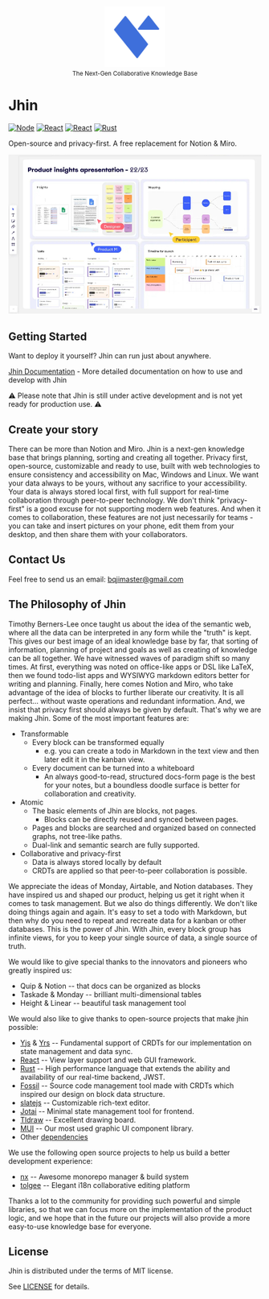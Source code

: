 <div align="center">
    <img src="https://raw.githubusercontent.com/JhinBoard/jhin/main/assets/jhin.svg" width=120 alt="logo" />
    <br />
    <small>The Next-Gen Collaborative Knowledge Base</small>
</div>

# Jhin

[![Node](https://img.shields.io/badge/node->=16.0-success)](https://www.typescriptlang.org/)
[![React](https://img.shields.io/badge/TypeScript-4.7-3178c6)](https://www.typescriptlang.org/)
[![React](https://img.shields.io/badge/React-18-61dafb)](https://reactjs.org/)
[![Rust](https://img.shields.io/badge/Rust-1.62-dea584)](https://www.rust-lang.org/)

Open-source and privacy-first. A free replacement for Notion & Miro.

![overview](https://raw.githubusercontent.com/JhinBoard/jhin/main/assets/jhin-overview.jpg)


## Getting Started

Want to deploy it yourself? Jhin can run just about anywhere. <br />

[Jhin Documentation](https://ciusji.gitbook.io/jhinboard/) - More detailed documentation on how to use and develop with Jhin

⚠️ Please note that Jhin is still under active development and is not yet ready for production use. ⚠️

## Create your story

There can be more than Notion and Miro. Jhin is a next-gen knowledge base that brings planning, sorting and creating all together. Privacy first, open-source, customizable and ready to use, built with web technologies to ensure consistency and accessibility on Mac, Windows and Linux. We want your data always to be yours, without any sacrifice to your accessibility. Your data is always stored local first, with full support for real-time collaboration through peer-to-peer technology. We don't think "privacy-first" is a good excuse for not supporting modern web features.
And when it comes to collaboration, these features are not just necessarily for teams - you can take and insert pictures on your phone, edit them from your desktop, and then share them with your collaborators.

## Contact Us

Feel free to send us an email: bqjimaster@gmail.com

## The Philosophy of Jhin

Timothy Berners-Lee once taught us about the idea of the semantic web, where all the data can be interpreted in any form while the "truth" is kept. This gives our best image of an ideal knowledge base by far, that sorting of information, planning of project and goals as well as creating of knowledge can be all together.
We have witnessed waves of paradigm shift so many times. At first, everything was noted on office-like apps or DSL like LaTeX, then we found todo-list apps and WYSIWYG markdown editors better for writing and planning. Finally, here comes Notion and Miro, who take advantage of the idea of blocks to further liberate our creativity.
It is all perfect... without waste operations and redundant information. And, we insist that privacy first should always be given by default.
That's why we are making Jhin. Some of the most important features are:

-   Transformable
    -   Every block can be transformed equally
        -   e.g. you can create a todo in Markdown in the text view and then later edit it in the kanban view.
    -   Every document can be turned into a whiteboard
        -   An always good-to-read, structured docs-form page is the best for your notes, but a boundless doodle surface is better for collaboration and creativity.
-   Atomic
    -   The basic elements of Jhin are blocks, not pages.
        -   Blocks can be directly reused and synced between pages.
    -   Pages and blocks are searched and organized based on connected graphs, not tree-like paths.
    -   Dual-link and semantic search are fully supported.
-   Collaborative and privacy-first
    -   Data is always stored locally by default
    -   CRDTs are applied so that peer-to-peer collaboration is possible.

We appreciate the ideas of Monday, Airtable, and Notion databases. They have inspired us and shaped our product, helping us get it right when it comes to task management. But we also do things differently. We don't like doing things again and again. It's easy to set a todo with Markdown, but then why do you need to repeat and recreate data for a kanban or other databases. This is the power of Jhin. With Jhin, every block group has infinite views, for you to keep your single source of data, a single source of truth.

We would like to give special thanks to the innovators and pioneers who greatly inspired us:

-   Quip & Notion -- that docs can be organized as blocks
-   Taskade & Monday -- brilliant multi-dimensional tables
-   Height & Linear -- beautiful task management tool

We would also like to give thanks to open-source projects that make jhin possible:

-   [Yjs](https://github.com/yjs/yjs) & [Yrs](https://github.com/y-crdt/y-crdt) -- Fundamental support of CRDTs for our implementation on state management and data sync.
-   [React](https://github.com/facebook/react) -- View layer support and web GUI framework.
-   [Rust](https://github.com/rust-lang/rust) -- High performance language that extends the ability and availability of our real-time backend, JWST.
-   [Fossil](https://www2.fossil-scm.org/home/doc/trunk/www/index.wiki) -- Source code management tool made with CRDTs which inspired our design on block data structure.
-   [slatejs](https://github.com/ianstormtaylor/slate) -- Customizable rich-text editor.
-   [Jotai](https://github.com/pmndrs/jotai) -- Minimal state management tool for frontend.
-   [Tldraw](https://github.com/tldraw/tldraw) -- Excellent drawing board.
-   [MUI](https://github.com/mui/material-ui) -- Our most used graphic UI component library.
-   Other [dependencies](https://github.com/toeverything/AFFiNE/network/dependencies)

We use the following open source projects to help us build a better development experience:

-   [nx](https://github.com/nrwl/nx) -- Awesome monorepo manager & build system
-   [tolgee](https://github.com/tolgee/tolgee-platform) -- Elegant i18n collaborative editing platform

Thanks a lot to the community for providing such powerful and simple libraries, so that we can focus more on the implementation of the product logic, and we hope that in the future our projects will also provide a more easy-to-use knowledge base for everyone.


## License

Jhin is distributed under the terms of MIT license.

See [LICENSE](https://raw.githubusercontent.com/JhinBoard/jhin/main/LICENSE) for details.
